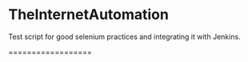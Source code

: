 TheInternetAutomation
==================

Test script for good selenium practices and integrating it with Jenkins.

==================



